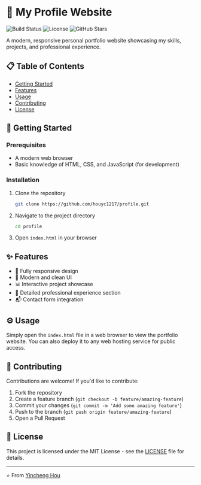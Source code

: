 # 🚀 My Profile Website

![Build Status](https://img.shields.io/badge/build-passing-brightgreen)
![License](https://img.shields.io/badge/license-MIT-blue)
![GitHub Stars](https://img.shields.io/github/stars/houyc1217/profile?style=social)

A modern, responsive personal portfolio website showcasing my skills, projects, and professional experience.

## 📋 Table of Contents

- [Getting Started](#getting-started)
- [Features](#features)
- [Usage](#usage)
- [Contributing](#contributing)
- [License](#license)

## 🚀 Getting Started

### Prerequisites

- A modern web browser
- Basic knowledge of HTML, CSS, and JavaScript (for development)

### Installation

1. Clone the repository
   ```bash
   git clone https://github.com/houyc1217/profile.git
   ```

2. Navigate to the project directory
   ```bash
   cd profile
   ```

3. Open `index.html` in your browser

## ✨ Features

- 📱 Fully responsive design
- 🎨 Modern and clean UI
- 📊 Interactive project showcase
- 📝 Detailed professional experience section
- 📬 Contact form integration

## ⚙️ Usage

Simply open the `index.html` file in a web browser to view the portfolio website. You can also deploy it to any web hosting service for public access.

## 🤝 Contributing

Contributions are welcome! If you'd like to contribute:

1. Fork the repository
2. Create a feature branch (`git checkout -b feature/amazing-feature`)
3. Commit your changes (`git commit -m 'Add some amazing feature'`)
4. Push to the branch (`git push origin feature/amazing-feature`)
5. Open a Pull Request

## 📄 License

This project is licensed under the MIT License - see the [LICENSE](LICENSE) file for details.

---

⭐️ From [Yincheng Hou](https://github.com/houyc1217)